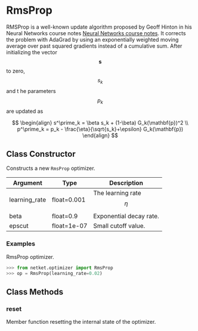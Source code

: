 # RmsProp
RMSProp is a well-known update algorithm proposed by Geoff Hinton
 in his Neural Networks course notes [Neural Networks course notes](http://www.cs.toronto.edu/~tijmen/csc321/slides/lecture_slides_lec6.pdf).
 It corrects the problem with AdaGrad by using an exponentially weighted
 moving average over past squared gradients instead of a cumulative sum.
 After initializing the vector $$\mathbf{s}$$ to zero, $$s_k$$ and t
 he parameters $$p_k$$ are updated as

 $$
 \begin{align}
 s^\prime_k = \beta s_k + (1-\beta) G_k(\mathbf{p})^2 \\
 p^\prime_k = p_k - \frac{\eta}{\sqrt{s_k}+\epsilon} G_k(\mathbf{p})
 \end{align}
 $$

## Class Constructor
Constructs a new ``RmsProp`` optimizer.

|  Argument   |   Type    |        Description         |
|-------------|-----------|----------------------------|
|learning_rate|float=0.001|The learning rate $$ \eta $$|
|beta         |float=0.9  |Exponential decay rate.     |
|epscut       |float=1e-07|Small cutoff value.         |


### Examples
RmsProp optimizer.

```python
>>> from netket.optimizer import RmsProp
>>> op = RmsProp(learning_rate=0.02)

```



## Class Methods 
### reset
Member function resetting the internal state of the optimizer.


